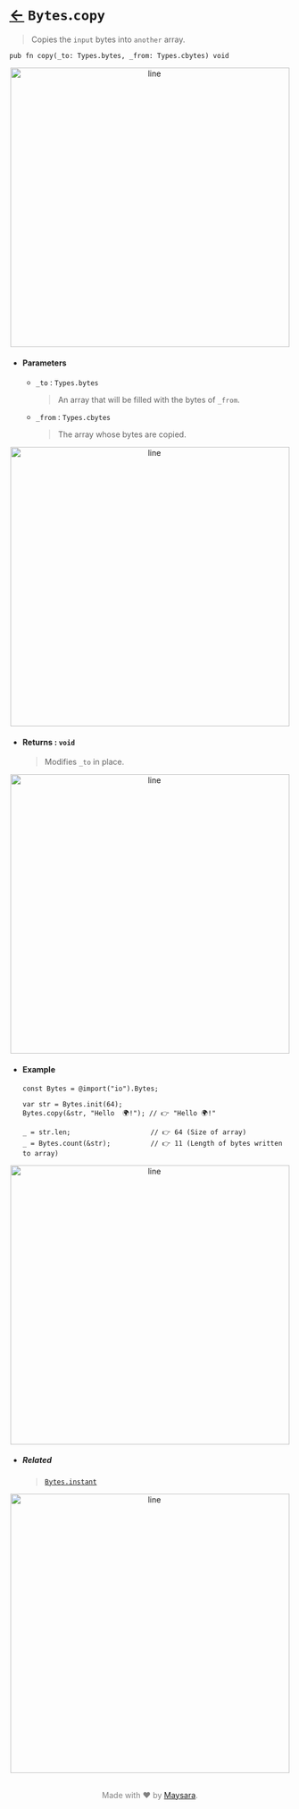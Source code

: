 # [←](../Bytes.md) `Bytes`.`copy`

> Copies the `input` bytes into `another` array.

```zig
pub fn copy(_to: Types.bytes, _from: Types.cbytes) void
```


<div align="center">
<img src="https://raw.githubusercontent.com/Super-ZIG/io/refs/heads/main/docs/_dist/img/md/line.png" alt="line" style="width:500px;"/>
</div>

- #### Parameters

    - `_to` : `Types.bytes`

        > An array that will be filled with the bytes of `_from`.

    - `_from` : `Types.cbytes`

        > The array whose bytes are copied.


<div align="center">
<img src="https://raw.githubusercontent.com/Super-ZIG/io/refs/heads/main/docs/_dist/img/md/line.png" alt="line" style="width:500px;"/>
</div>

- #### Returns : `void`

    > Modifies `_to` in place.

<div align="center">
<img src="https://raw.githubusercontent.com/Super-ZIG/io/refs/heads/main/docs/_dist/img/md/line.png" alt="line" style="width:500px;"/>
</div>

- #### Example

    ```zig
    const Bytes = @import("io").Bytes;
    ```

    ```zig
    var str = Bytes.init(64);
    Bytes.copy(&str, "Hello  🌍!"); // 👉 "Hello 🌍!"

    _ = str.len;                    // 👉 64 (Size of array)
    _ = Bytes.count(&str);          // 👉 11 (Length of bytes written to array)
    ```

<div align="center">
<img src="https://raw.githubusercontent.com/Super-ZIG/io/refs/heads/main/docs/_dist/img/md/line.png" alt="line" style="width:500px;"/>
</div>

- ##### Related

  > [`Bytes.instant`](./instant.md)

<div align="center">
<img src="https://raw.githubusercontent.com/Super-ZIG/io/refs/heads/main/docs/_dist/img/md/line.png" alt="line" style="width:500px;"/>
</div>

<p align="center" style="color:grey;"><br />Made with ❤️ by <a href="http://github.com/maysara-elshewehy" target="blank">Maysara</a>.</p>